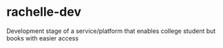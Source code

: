 # rachelle-dev
Development stage of a service/platform that enables college student but books with easier access
